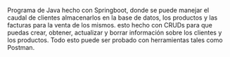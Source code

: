 Programa de Java hecho con Springboot, donde se puede manejar el caudal de clientes almacenarlos en la base de datos, los productos y las facturas para la venta de los mismos. esto hecho con CRUDs para que puedas crear, obtener, actualizar y borrar información sobre los clientes y los productos. Todo esto puede ser probado con herramientas tales como Postman.